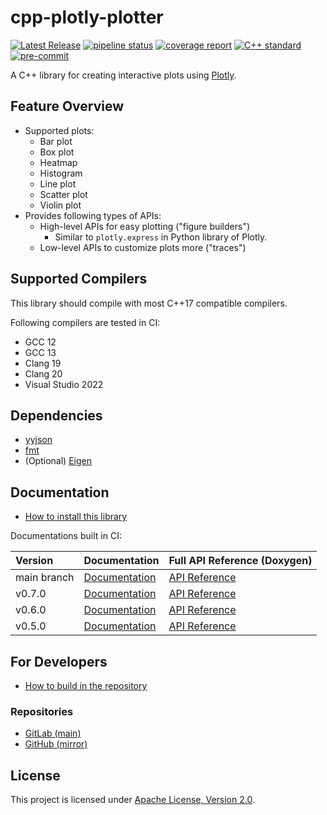 # cpp-plotly-plotter

[![Latest Release](https://gitlab.com/MusicScience37Projects/utility-libraries/cpp-plotly-plotter/-/badges/release.svg)](https://gitlab.com/MusicScience37Projects/utility-libraries/cpp-plotly-plotter/-/releases)
[![pipeline status](https://gitlab.com/MusicScience37Projects/utility-libraries/cpp-plotly-plotter/badges/main/pipeline.svg)](https://gitlab.com/MusicScience37Projects/utility-libraries/cpp-plotly-plotter/-/commits/main)
[![coverage report](https://gitlab.com/MusicScience37Projects/utility-libraries/cpp-plotly-plotter/badges/main/coverage.svg)](https://cppplotlyplotter.musicscience37.com/coverage/)
[![C++ standard](https://img.shields.io/badge/standard-C%2B%2B17-blue?logo=c%2B%2B)](https://en.cppreference.com/w/cpp/compiler_support/17)
[![pre-commit](https://img.shields.io/badge/pre--commit-enabled-brightgreen?logo=pre-commit&logoColor=white)](https://github.com/pre-commit/pre-commit)

A C++ library for creating interactive plots using [Plotly](https://plotly.com/).

## Feature Overview

- Supported plots:
  - Bar plot
  - Box plot
  - Heatmap
  - Histogram
  - Line plot
  - Scatter plot
  - Violin plot
- Provides following types of APIs:
  - High-level APIs for easy plotting ("figure builders")
    - Similar to `plotly.express` in Python library of Plotly.
  - Low-level APIs to customize plots more ("traces")

## Supported Compilers

This library should compile with most C++17 compatible compilers.

Following compilers are tested in CI:

- GCC 12
- GCC 13
- Clang 19
- Clang 20
- Visual Studio 2022

## Dependencies

- [yyjson](https://github.com/ibireme/yyjson)
- [fmt](https://github.com/fmtlib/fmt)
- (Optional) [Eigen](https://gitlab.com/libeigen/eigen)

## Documentation

- [How to install this library](doc/sphinx/src/install.md)

Documentations built in CI:

| Version     | Documentation                                                       | Full API Reference (Doxygen)                                             |
| :---------- | :------------------------------------------------------------------ | :----------------------------------------------------------------------- |
| main branch | [Documentation](https://cppplotlyplotter.musicscience37.com/)       | [API Reference](https://cppplotlyplotter.musicscience37.com/api/)        |
| v0.7.0      | [Documentation](https://cppplotlyplotter.musicscience37.com/v0.7.0) | [API Reference](https://cppplotlyplotter.musicscience37.com/v0.7.0/api/) |
| v0.6.0      | [Documentation](https://cppplotlyplotter.musicscience37.com/v0.6.0) | [API Reference](https://cppplotlyplotter.musicscience37.com/v0.6.0/api/) |
| v0.5.0      | [Documentation](https://cppplotlyplotter.musicscience37.com/v0.5.0) | [API Reference](https://cppplotlyplotter.musicscience37.com/v0.5.0/api/) |

## For Developers

- [How to build in the repository](doc/sphinx/src/how_to_build_in_repository.md)

### Repositories

- [GitLab (main)](https://gitlab.com/MusicScience37Projects/utility-libraries/cpp-plotly-plotter)
- [GitHub (mirror)](https://github.com/MusicScience37/cpp-plotly-plotter)

## License

This project is licensed under [Apache License, Version 2.0](https://www.apache.org/licenses/LICENSE-2.0).
